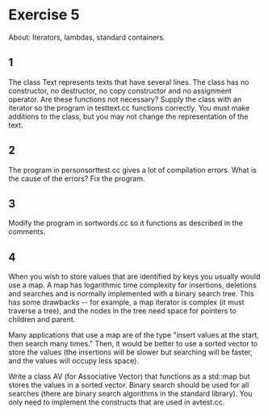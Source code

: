 # Exercise 5
About: Iterators, lambdas, standard containers.
## 1
The class Text represents texts that have several lines. The class has no
constructor, no destructor, no copy constructor and no assignment operator. Are
these functions not necessary? Supply the class with an iterator so the program
in testtext.cc functions correctly. You must make additions to the class, but
you may not change the representation of the text.

## 2
The program in personsorttest.cc gives a lot of compilation errors. What is the
cause of the errors? Fix the program.

## 3
Modify the program in sortwords.cc so it functions as described in the
comments.

## 4
When you wish to store values that are identified by keys you usually would use
a map. A map has logarithmic time complexity for insertions, deletions and
searches and  is normally implemented with a binary search tree. This has some
drawbacks -- for example, a map iterator is complex (it must traverse a tree),
and the nodes in the tree need space for pointers to children and parent. 

Many applications that use a map are of the type "insert values at the start,
then search many times." Then, it would be better to use a sorted vector to
store the values (the insertions will be slower but searching will be faster,
and the values will occupy less space).

Write a class AV (for Associative Vector) that functions as a std::map but
stores the values in a sorted vector. Binary search should be used for all
searches (there are binary search algorithms in the standard library). You only
need to implement the constructs that are used in avtest.cc.

